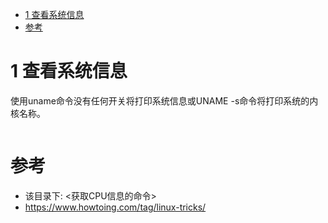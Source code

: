 
<!-- @import "[TOC]" {cmd="toc" depthFrom=1 depthTo=6 orderedList=false} -->

<!-- code_chunk_output -->

* [1 查看系统信息](#1-查看系统信息)
* [参考](#参考)

<!-- /code_chunk_output -->

# 1 查看系统信息

使用uname命令没有任何开关将打印系统信息或UNAME \-s命令将打印系统的内核名称。

```

```

# 参考

- 该目录下: <获取CPU信息的命令>
- https://www.howtoing.com/tag/linux-tricks/